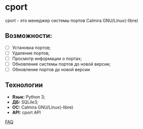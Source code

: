 # cport

cport - это менеджер системы портов Calmira GNU/Linux(-libre)

## Возможности:

- [ ] Установка портов;
- [ ] Удаление портов;
- [ ] Просмотр информации о портах;
- [ ] Обновление системы портов до новой версии;
- [ ] Обновление портов до новой версии

## Технологии

- **Язык:** Python 3;
- **ДБ:** SQLile3;
- **ОС:** Calmira GNU/Linux(-libre)
- **API:** cport API

[FAQ](doc/faq.md)
